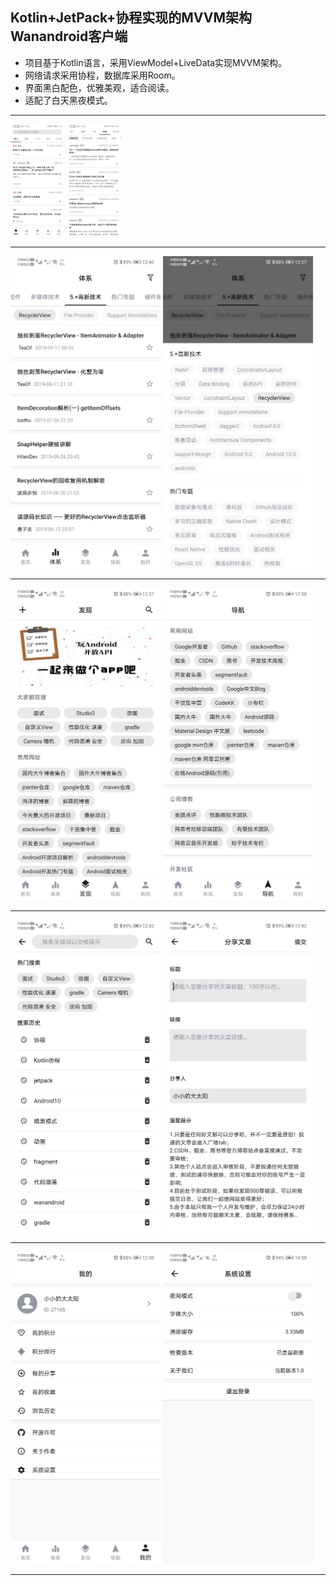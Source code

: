 ## Kotlin+JetPack+协程实现的MVVM架构Wanandroid客户端

- 项目基于Kotlin语言，采用ViewModel+LiveData实现MVVM架构。
- 网络请求采用协程，数据库采用Room。
- 界面黑白配色，优雅美观，适合阅读。
- 适配了白天黑夜模式。

------

<img src="images/home.png" alt="home" style="zoom:36%;" width="240px" />    <img src="images/project.png" alt="project" style="zoom:36%;"  width="240px" />

------

<img src="images/system+.png" alt="system+" width="240px" />    <img src="images/system.png" alt="system" width="240px" />

------

<img src="images/find.png" alt="find" width="240px" />    <img src="images/nav.png" alt="nav" width="240px" />

------

<img src="images/search.png" alt="search" width="240px" />    <img src="images/share.png" alt="share" width="240px" />

------

<img src="images/mine.png" alt="mine" width="240px" />    <img src="images/setting.png" alt="setting"  width="240px" />

------

